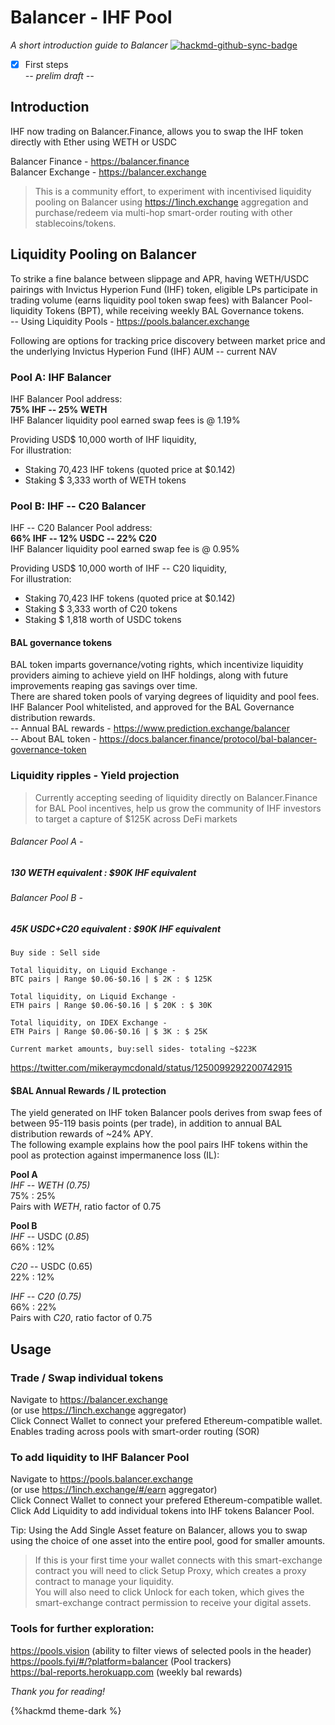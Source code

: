 # Balancer - IHF Pool

_A short introduction guide to Balancer_
[![hackmd-github-sync-badge](https://hackmd.io/A3KJrYOeSxqTRN9Qk_AwNg/badge)](https://hackmd.io/A3KJrYOeSxqTRN9Qk_AwNg)

- [x] First steps  
       _-- prelim draft --_

## Introduction

IHF now trading on Balancer.Finance, allows you to swap the IHF token directly with Ether using WETH or USDC

Balancer Finance - https://balancer.finance  
Balancer Exchange - https://balancer.exchange

> This is a community effort, to experiment with incentivised liquidity pooling on Balancer using https://1inch.exchange aggregation and purchase/redeem via multi-hop smart-order routing with other stablecoins/tokens.

## Liquidity Pooling on Balancer

To strike a fine balance between slippage and APR, having WETH/USDC pairings with Invictus Hyperion Fund (IHF) token, eligible LPs participate in trading volume (earns liquidity pool token swap fees) with Balancer Pool-liquidity Tokens (BPT), while receiving weekly BAL Governance tokens.  
-- Using Liquidity Pools - https://pools.balancer.exchange

Following are options for tracking price discovery between market price and the underlying Invictus Hyperion Fund (IHF) AUM -- current NAV

### Pool A: IHF Balancer

IHF Balancer Pool address:  
**75% IHF -- 25% WETH**  
IHF Balancer liquidity pool earned swap fees is @ 1.19%

Providing USD\$ 10,000 worth of IHF liquidity,  
For illustration:

- Staking 70,423 IHF tokens
  (quoted price at \$0.142)
- Staking \$ 3,333 worth of WETH tokens

### Pool B: IHF -- C20 Balancer

IHF -- C20 Balancer Pool address:  
**66% IHF -- 12% USDC -- 22% C20**  
IHF Balancer liquidity pool earned swap fee is @ 0.95%

Providing USD\$ 10,000 worth of IHF -- C20 liquidity,  
For illustration:

- Staking 70,423 IHF tokens
  (quoted price at \$0.142)
- Staking \$ 3,333 worth of C20 tokens
- Staking \$ 1,818 worth of USDC tokens

#### BAL governance tokens

BAL token imparts governance/voting rights, which incentivize liquidity providers aiming to achieve yield on IHF holdings, along with future improvements reaping gas savings over time.  
There are shared token pools of varying degrees of liquidity and pool fees. IHF Balancer Pool whitelisted, and approved for the BAL Governance distribution rewards.  
-- Annual BAL rewards - https://www.prediction.exchange/balancer  
-- About BAL token - https://docs.balancer.finance/protocol/bal-balancer-governance-token

### Liquidity ripples - Yield projection

> Currently accepting seeding of liquidity directly on Balancer.Finance for BAL Pool incentives, help us grow the community of IHF investors to target a capture of \$125K across DeFi markets

###### Balancer Pool A - 
##### 130 WETH equivalent : $90K IHF equivalent

###### Balancer Pool B - 
##### 45K USDC+C20 equivalent : $90K IHF equivalent

```
Buy side : Sell side

Total liquidity, on Liquid Exchange -
BTC pairs | Range $0.06-$0.16 | $ 2K : $ 125K

Total liquidity, on Liquid Exchange -
ETH pairs | Range $0.06-$0.16 | $ 20K : $ 30K

Total liquidity, on IDEX Exchange -
ETH Pairs | Range $0.06-$0.16 | $ 3K : $ 25K

Current market amounts, buy:sell sides- totaling ~$223K
```
https://twitter.com/mikeraymcdonald/status/1250099292200742915

#### \$BAL Annual Rewards / IL protection

The yield generated on IHF token Balancer pools derives from swap fees of between 95-119 basis points (per trade), in addition to annual BAL distribution rewards of ~24% APY.  
The following example explains how the pool pairs IHF tokens within the pool as protection against impermanence loss (IL):

**Pool A**  
*IHF -- WETH (0.75)*  
75% : 25%  
Pairs with _WETH_, ratio factor of 0.75

**Pool B**  
*IHF* -- USDC (_0.85_)  
66% : 12%

*C20* -- USDC (0.65)  
22% : 12%

*IHF -- C20 (0.75)*  
66% : 22%  
Pairs with _C20_, ratio factor of 0.75

## Usage

### Trade / Swap individual tokens

Navigate to https://balancer.exchange  
(or use https://1inch.exchange aggregator)  
Click Connect Wallet to connect your prefered Ethereum-compatible wallet.  
Enables trading across pools with smart-order routing (SOR)

### To add liquidity to IHF Balancer Pool

Navigate to https://pools.balancer.exchange  
(or use https://1inch.exchange/#/earn aggregator)  
Click Connect Wallet to connect your prefered Ethereum-compatible wallet.  
Click Add Liquidity to add individual tokens into IHF tokens Balancer Pool.

Tip: Using the Add Single Asset feature on Balancer, allows you to swap using the choice of one asset into the entire pool, good for smaller amounts.

> If this is your first time your wallet connects with this smart-exchange contract you will need to click Setup Proxy, which creates a proxy contract to manage your liquidity.  
> You will also need to click Unlock for each token, which gives the smart-exchange contract permission to receive your digital assets.

### Tools for further exploration:  
https://pools.vision (ability to filter views of selected pools in the header)  
https://pools.fyi/#/?platform=balancer (Pool trackers)  
https://bal-reports.herokuapp.com (weekly bal rewards)

_Thank you for reading!_


{%hackmd theme-dark %}
